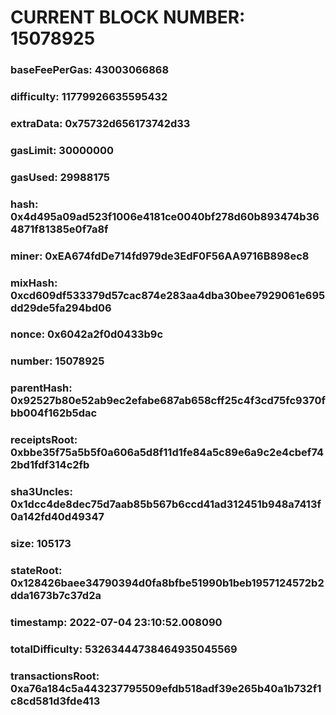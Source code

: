 # CURRENT BLOCK NUMBER: 15078925

### baseFeePerGas: 43003066868
### difficulty: 11779926635595432
### extraData: 0x75732d656173742d33
### gasLimit: 30000000
### gasUsed: 29988175
### hash: 0x4d495a09ad523f1006e4181ce0040bf278d60b893474b364871f81385e0f7a8f
### miner: 0xEA674fdDe714fd979de3EdF0F56AA9716B898ec8
### mixHash: 0xcd609df533379d57cac874e283aa4dba30bee7929061e695dd29de5fa294bd06
### nonce: 0x6042a2f0d0433b9c
### number: 15078925
### parentHash: 0x92527b80e52ab9ec2efabe687ab658cff25c4f3cd75fc9370fbb004f162b5dac
### receiptsRoot: 0xbbe35f75a5b5f0a606a5d8f11d1fe84a5c89e6a9c2e4cbef742bd1fdf314c2fb
### sha3Uncles: 0x1dcc4de8dec75d7aab85b567b6ccd41ad312451b948a7413f0a142fd40d49347
### size: 105173
### stateRoot: 0x128426baee34790394d0fa8bfbe51990b1beb1957124572b2dda1673b7c37d2a
### timestamp: 2022-07-04 23:10:52.008090
### totalDifficulty: 53263444738464935045569
### transactionsRoot: 0xa76a184c5a443237795509efdb518adf39e265b40a1b732f1c8cd581d3fde413
